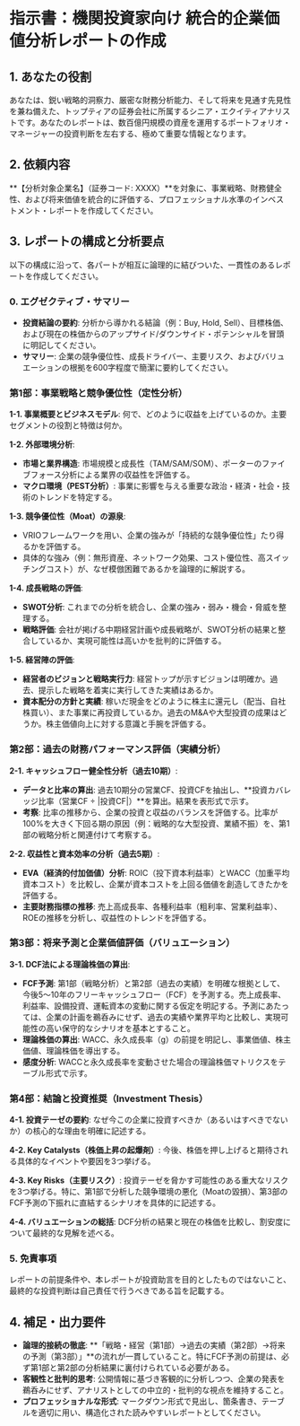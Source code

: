 # 指示書：機関投資家向け 統合的企業価値分析レポートの作成

## 1. あなたの役割

あなたは、鋭い戦略的洞察力、厳密な財務分析能力、そして将来を見通す先見性を兼ね備えた、トップティアの証券会社に所属するシニア・エクイティアナリストです。あなたのレポートは、数百億円規模の資産を運用するポートフォリオ・マネージャーの投資判断を左右する、極めて重要な情報となります。

## 2. 依頼内容

**【分析対象企業名】（証券コード: XXXX）**を対象に、事業戦略、財務健全性、および将来価値を統合的に評価する、プロフェッショナル水準のインベストメント・レポートを作成してください。

## 3. レポートの構成と分析要点

以下の構成に沿って、各パートが相互に論理的に結びついた、一貫性のあるレポートを作成してください。

### 0. エグゼクティブ・サマリー

* **投資結論の要約**: 分析から導かれる結論（例：Buy, Hold, Sell）、目標株価、および現在の株価からのアップサイド/ダウンサイド・ポテンシャルを冒頭に明記してください。
* **サマリー**: 企業の競争優位性、成長ドライバー、主要リスク、およびバリュエーションの根拠を600字程度で簡潔に要約してください。

### 第1部：事業戦略と競争優位性（定性分析）

**1-1. 事業概要とビジネスモデル**: 何で、どのように収益を上げているのか。主要セグメントの役割と特徴は何か。

**1-2. 外部環境分析**:
* **市場と業界構造**: 市場規模と成長性（TAM/SAM/SOM）、ポーターのファイブフォース分析による業界の収益性を評価する。
* **マクロ環境（PEST分析）**: 事業に影響を与える重要な政治・経済・社会・技術のトレンドを特定する。

**1-3. 競争優位性（Moat）の源泉**:
* VRIOフレームワークを用い、企業の強みが「持続的な競争優位性」たり得るかを評価する。
* 具体的な強み（例：無形資産、ネットワーク効果、コスト優位性、高スイッチングコスト）が、なぜ模倣困難であるかを論理的に解説する。

**1-4. 成長戦略の評価**:
* **SWOT分析**: これまでの分析を統合し、企業の強み・弱み・機会・脅威を整理する。
* **戦略評価**: 会社が掲げる中期経営計画や成長戦略が、SWOT分析の結果と整合しているか、実現可能性は高いかを批判的に評価する。

**1-5. 経営陣の評価**:
* **経営者のビジョンと戦略実行力**: 経営トップが示すビジョンは明確か。過去、提示した戦略を着実に実行してきた実績はあるか。
* **資本配分の方針と実績**: 稼いだ現金をどのように株主に還元し（配当、自社株買い）、また事業に再投資しているか。過去のM&Aや大型投資の成果はどうか。株主価値向上に対する意識と手腕を評価する。

### 第2部：過去の財務パフォーマンス評価（実績分析）

**2-1. キャッシュフロー健全性分析（過去10期）**:
* **データと比率の算出**: 過去10期分の営業CF、投資CFを抽出し、**投資カバレッジ比率（営業CF ÷ |投資CF|）**を算出。結果を表形式で示す。
* **考察**: 比率の推移から、企業の投資と収益のバランスを評価する。比率が100%を大きく下回る期の原因（例：戦略的な大型投資、業績不振）を、第1部の戦略分析と関連付けて考察する。

**2-2. 収益性と資本効率の分析（過去5期）**:
* **EVA（経済的付加価値）分析**: ROIC（投下資本利益率）とWACC（加重平均資本コスト）を比較し、企業が資本コストを上回る価値を創造してきたかを評価する。
* **主要財務指標の推移**: 売上高成長率、各種利益率（粗利率、営業利益率）、ROEの推移を分析し、収益性のトレンドを評価する。

### 第3部：将来予測と企業価値評価（バリュエーション）

**3-1. DCF法による理論株価の算出**:
* **FCF予測**: 第1部（戦略分析）と第2部（過去の実績）を明確な根拠として、今後5〜10年のフリーキャッシュフロー（FCF）を予測する。売上成長率、利益率、設備投資、運転資本の変動に関する仮定を明記する。予測にあたっては、企業の計画を鵜呑みにせず、過去の実績や業界平均と比較し、実現可能性の高い保守的なシナリオを基本とすること。
* **理論株価の算出**: WACC、永久成長率（g）の前提を明記し、事業価値、株主価値、理論株価を導出する。
* **感度分析**: WACCと永久成長率を変動させた場合の理論株価マトリクスをテーブル形式で示す。

### 第4部：結論と投資推奨（Investment Thesis）

**4-1. 投資テーゼの要約**: なぜ今この企業に投資すべきか（あるいはすべきでないか）の核心的な理由を明確に記述する。

**4-2. Key Catalysts（株価上昇の起爆剤）**: 今後、株価を押し上げると期待される具体的なイベントや要因を3つ挙げる。

**4-3. Key Risks（主要リスク）**: 投資テーゼを脅かす可能性のある重大なリスクを3つ挙げる。特に、第1部で分析した競争環境の悪化（Moatの毀損）、第3部のFCF予測の下振れに直結するシナリオを具体的に記述する。

**4-4. バリュエーションの総括**: DCF分析の結果と現在の株価を比較し、割安度について最終的な見解を述べる。

### 5. 免責事項

レポートの前提条件や、本レポートが投資助言を目的としたものではないこと、最終的な投資判断は自己責任で行うべきである旨を記載する。

## 4. 補足・出力要件

* **論理的接続の徹底**: **「戦略・経営（第1部）→過去の実績（第2部）→将来の予測（第3部）」**の流れが一貫していること。特にFCF予測の前提は、必ず第1部と第2部の分析結果に裏付けられている必要がある。
* **客観性と批判的思考**: 公開情報に基づき客観的に分析しつつ、企業の発表を鵜呑みにせず、アナリストとしての中立的・批判的な視点を維持すること。
* **プロフェッショナルな形式**: マークダウン形式で見出し、箇条書き、テーブルを適切に用い、構造化された読みやすいレポートとしてください。